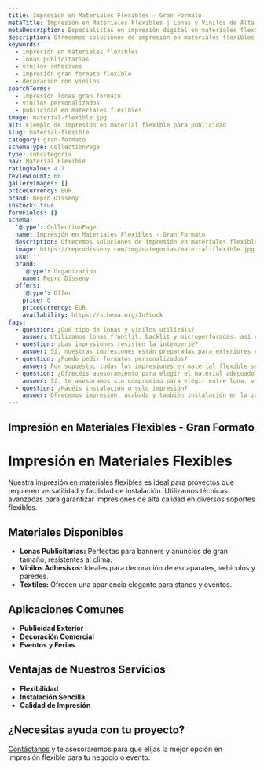 ```yaml
---
title: Impresión en Materiales Flexibles - Gran Formato
metaTitle: Impresión en Materiales Flexibles | Lonas y Vinilos de Alta Calidad
metaDescription: Especialistas en impresión digital en materiales flexibles como lonas publicitarias y vinilos adhesivos para interior y exterior.
description: Ofrecemos soluciones de impresión en materiales flexibles como lonas y vinilos, ideales para publicidad y decoración en gran formato.
keywords:
  - impresión en materiales flexibles
  - lonas publicitarias
  - vinilos adhesivos
  - impresión gran formato flexible
  - decoración con vinilos
searchTerms:
  - impresión lonas gran formato
  - vinilos personalizados
  - publicidad en materiales flexibles
image: material-flexible.jpg
alt: Ejemplo de impresión en material flexible para publicidad
slug: material-flexible
category: gran-formato
schemaType: CollectionPage
type: subcategoria
nav: Material Flexible
ratingValue: 4.7
reviewCount: 68
galleryImages: []
priceCurrency: EUR
brand: Repro Disseny
inStock: true
formFields: []
schema:
  '@type': CollectionPage
  name: Impresión en Materiales Flexibles - Gran Formato
  description: Ofrecemos soluciones de impresión en materiales flexibles como lonas y vinilos, ideales para publicidad y decoración en gran formato.
  image: https://reprodisseny.com/img/categorias/material-flexible.jpg
  sku: ''
  brand:
    '@type': Organization
    name: Repro Disseny
  offers:
    '@type': Offer
    price: 0
    priceCurrency: EUR
    availability: https://schema.org/InStock
faqs:
  - question: ¿Qué tipo de lonas y vinilos utilizáis?
    answer: Utilizamos lonas frontlit, backlit y microperforadas, así como vinilos monoméricos, poliméricos y de corte, todos adaptados para interior o exterior.
  - question: ¿Las impresiones resisten la intemperie?
    answer: Sí, nuestras impresiones están preparadas para exteriores con tintas resistentes a los rayos UV y materiales impermeables.
  - question: ¿Puedo pedir formatos personalizados?
    answer: Por supuesto, todas las impresiones en material flexible se adaptan a las dimensiones que necesites, con posibilidad de acabados personalizados.
  - question: ¿Ofrecéis asesoramiento para elegir el material adecuado?
    answer: Sí, te asesoramos sin compromiso para elegir entre lona, vinilo o textil según el uso, durabilidad y estética que necesites.
  - question: ¿Hacéis instalación o solo impresión?
    answer: Ofrecemos impresión, acabado y también instalación en la zona de Barcelona y alrededores.
---
```


## Impresión en Materiales Flexibles - Gran Formato

# Impresión en Materiales Flexibles

Nuestra impresión en materiales flexibles es ideal para proyectos que requieren versatilidad y facilidad de instalación. Utilizamos técnicas avanzadas para garantizar impresiones de alta calidad en diversos soportes flexibles.

## Materiales Disponibles

- **Lonas Publicitarias:** Perfectas para banners y anuncios de gran tamaño, resistentes al clima.
- **Vinilos Adhesivos:** Ideales para decoración de escaparates, vehículos y paredes.
- **Textiles:** Ofrecen una apariencia elegante para stands y eventos.

## Aplicaciones Comunes

- **Publicidad Exterior**
- **Decoración Comercial**
- **Eventos y Ferias**

## Ventajas de Nuestros Servicios

- **Flexibilidad**
- **Instalación Sencilla**
- **Calidad de Impresión**

## ¿Necesitas ayuda con tu proyecto?

[Contáctanos](https://reprodisseny.com/contacto) y te asesoraremos para que elijas la mejor opción en impresión flexible para tu negocio o evento.
